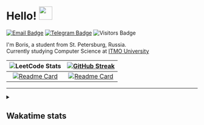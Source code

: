 # Hello! <img src="https://media1.giphy.com/media/alx4TtaDYyLE6S5Jem/giphy.gif?cid=ecf05e47nkmg3t8fa62rml2sjew7eb4bkyj49b6pzcvytxrn&rid=giphy.gif&ct=s" width="35px">

[![Email Badge](https://img.shields.io/badge/-Email-lightblue?style=flat-square&logo=Outlook&logoColor=white&link=mailto:b_dvorkin@niuitmo.ru)](mailto:b_dvorkin@niuitmo.ru)
[![Telegram Badge](https://img.shields.io/badge/-Telegram-0088cc?style=flat-square&labelColor=0088cc&logo=telegram&logoColor=white&link=https://t.me/adagio_sostenuto)](https://t.me/adagio_sostenuto)
![Visitors Badge](https://komarev.com/ghpvc/?username=worthant&style=flat-square&label=Visitors)

<p>

  I'm Boris, a student from St. Petersburg, Russia.  
  Currently studying Computer Science at [ITMO University](https://itmo.ru)  

</p>
  
|![LeetCode Stats](https://leetcard.jacoblin.cool/worthant?theme=nord&font=Archivo)|[![GitHub Streak](https://streak-stats.demolab.com/?user=worthant&line_height=20&theme=ayu-mirage)](https://git.io/streak-stats)|
|:-:|:-:|
|[![Readme Card](https://github-readme-stats.vercel.app/api/pin/?username=worthant&theme=react&repo=Portfolio)](https://github.com/worthant/Portfolio)|[![Readme Card](https://github-readme-stats.vercel.app/api/pin/?username=worthant&theme=react&repo=university-projects)](https://github.com/worthant/university-projects)|

---

<details>
  <summary><h2>Wakatime stats</h2></summary>
  <a href="https://github.com/anuraghazra/github-readme-stats">
  <img align="center" src="https://github-readme-stats.vercel.app/api/wakatime?username=worthant&layout=compact" />
</a>
</details>
